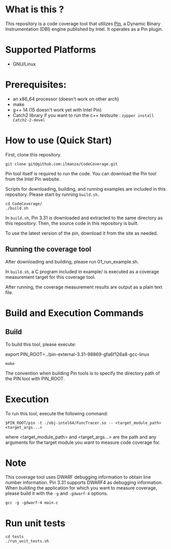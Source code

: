 
# What is this ?
This repository is a code coverage tool that utilizes [Pin](https://www.intel.com/content/www/us/en/developer/articles/tool/pin-a-dynamic-binary-instrumentation-tool.html), a Dynamic Binary Instrumentation (DBI) engine published by Intel. It operates as a Pin plugin.

# Supported Platforms
- GNU/Linux

# Prerequisites:
- an x86_64 processor (doesn't work on other arch)
- make
- g++ 14 (15 doesn't work yet with Intel Pin)
- Catch2 library if you want to run the c++ testsuite : `zypper install Catch2-2-devel` 

# How to use (Quick Start)
First, clone this repository.
```
git clone git@github.com:ilmanzo/CodeCoverage.git
```

Pin tool itself is required to run the code.
You can download the Pin tool from the Intel Pin website.

Scripts for downloading, building, and running examples are included in this repository.
Please start by running `build.sh.`

```
cd CodeCoverage/
./build.sh
```

In `build.sh`, Pin 3.31 is downloaded and extracted to the same directory as this repository. Then, the source code in this repository is built.

To use the latest version of the pin, download it from the site as needed.

## Running the coverage tool
After downloading and building, please run 01_run_example.sh.

In `build.sh`, a C program included in example/ is executed as a coverage measurement target for this coverage tool.

After running, the coverage measurement results are output as a plain text file.

# Build and Execution Commands
## Build
To build this tool, please execute:

export PIN_ROOT=../pin-external-3.31-98869-gfa6f126a8-gcc-linux

```
make
```

The convention when building Pin tools is to specify the directory path of the PIN tool with PIN_ROOT.

# Execution
To run this tool, execute the following command:

```
$PIN_ROOT/pin -t ./obj-intel64/FuncTracer.so -- <target_module_path> <target_args...>
```

where <target_module_path> and <target_args...> are the path and any arguments for the target module you want to measure code coverage for.

# Note
This coverage tool uses DWARF debugging information to obtain line number information.
Pin 3.31 supports DWARF4 as debugging information. When building the application for which you want to measure coverage, please build it with the `-g` and `-gdwarf-4` options.

```
gcc -g -gdwarf-4 main.c
```


# Run unit tests

```
cd tests
./run_unit_tests.sh
```